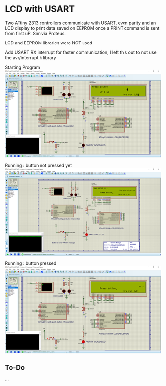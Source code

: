 # LCD with USART

Two ATtiny 2313 controllers communicate with USART, even parity and an LCD display to print data saved on EEPROM once a PRINT command is sent from first uP. Sim via Proteus.

LCD and EEPROM libraries were NOT used 

Add USART RX interrupt for faster communication, I left this out to not use the avr/interrupt.h library

Starting Program 
![Schematic](/Assets/Startup.png)

Running : button not pressed yet
![Sim with Button unpressed](/Assets/bPressed.png)

Running : button pressed
![Sim with Button pressed](/Assets/bUnPressed.png)

## To-Do

...
